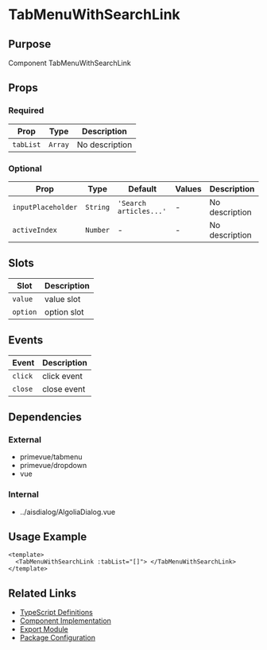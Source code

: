 # TabMenuWithSearchLink

## Purpose

Component TabMenuWithSearchLink

## Props

### Required

| Prop      | Type    | Description    |
| --------- | ------- | -------------- |
| `tabList` | `Array` | No description |

### Optional

| Prop               | Type     | Default                | Values | Description    |
| ------------------ | -------- | ---------------------- | ------ | -------------- |
| `inputPlaceholder` | `String` | `'Search articles...'` | -      | No description |
| `activeIndex`      | `Number` | -                      | -      | No description |

## Slots

| Slot     | Description |
| -------- | ----------- |
| `value`  | value slot  |
| `option` | option slot |

## Events

| Event   | Description |
| ------- | ----------- |
| `click` | click event |
| `close` | close event |

## Dependencies

### External

- primevue/tabmenu
- primevue/dropdown
- vue

### Internal

- ../aisdialog/AlgoliaDialog.vue

## Usage Example

```vue
<template>
  <TabMenuWithSearchLink :tabList="[]"> </TabMenuWithSearchLink>
</template>
```

## Related Links

- [TypeScript Definitions](./TabMenuWithSearchLink.d.ts)
- [Component Implementation](./TabMenuWithSearchLink.vue)
- [Export Module](./tabmenuwithsearchlink.js)
- [Package Configuration](./package.json)
